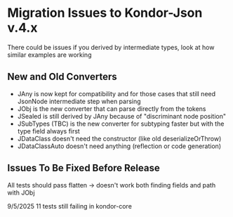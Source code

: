 # Migration Issues to Kondor-Json v.4.x
There could be issues if you derived by intermediate types, look at how similar examples are working

## New and Old Converters

- JAny is now kept for compatibility and for those cases that still need JsonNode intermediate step when parsing
- JObj is the new converter that can parse directly from the tokens
- JSealed is still derived by JAny because of "discriminant node position"
- JSubTypes (TBC) is the new converter for subtyping faster but with the type field always first
- JDataClass doesn't need the constructor (like old deserializeOrThrow)
- JDataClassAuto doesn't need anything (reflection or code generation)

## Issues To Be Fixed Before Release

All tests should pass
flatten -> doesn't work both finding fields and path with JObj

9/5/2025 11 tests still failing in kondor-core